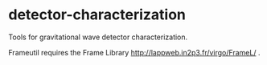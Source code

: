 detector-characterization
=========================

Tools for gravitational wave detector characterization.

Frameutil requires the Frame Library http://lappweb.in2p3.fr/virgo/FrameL/ .


